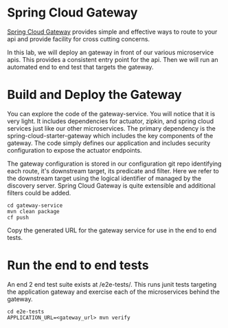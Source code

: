 # Spring Cloud Gateway
[Spring Cloud Gateway](https://cloud.spring.io/spring-cloud-gateway/) provides simple and effective ways to route to your api
and provide facility for cross cutting concerns.

In this lab, we will deploy an gateway in front of our various microservice apis.  This provides a consistent entry point
for the api.  Then we will run an automated end to end test that targets the gateway.

# Build and Deploy the Gateway
You can explore the code of the gateway-service.  You will notice that it is very light.  It includes dependencies for
actuator, zipkin, and spring cloud services just like our other microservices.  The primary dependency is the 
spring-cloud-starter-gateway which includes the key components of the gateway.  The code simply defines our application
and includes security configuration to expose the actuator endpoints.

The gateway configuration is stored in our configuration git repo identifying each route, it's downstream target, 
its predicate and filter.  Here we refer to the downstream target using the logical identifier of managed by the 
discovery server.  Spring Cloud Gateway is quite extensible and additional filters could be added.

```
cd gateway-service
mvn clean package
cf push
```

Copy the generated URL for the gateway service for use in the end to end tests.

# Run the end to end tests
An end 2 end test suite exists at /e2e-tests/.  This runs junit tests targeting the application gateway and exercise
each of the microservices behind the gateway.  

```
cd e2e-tests
APPLICATION_URL=<gateway_url> mvn verify

```